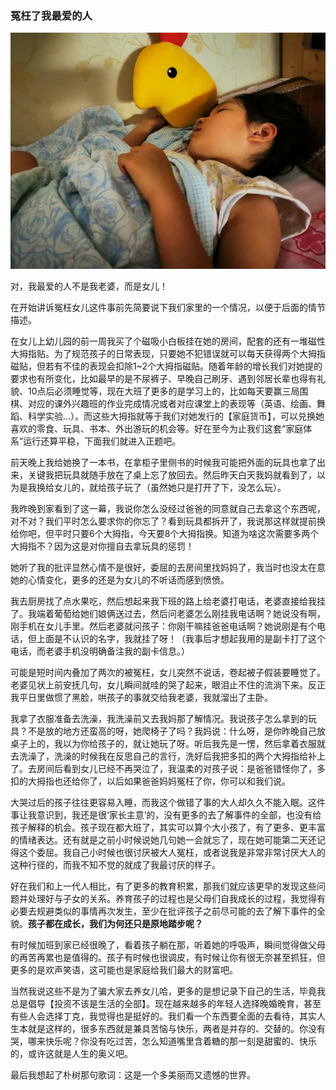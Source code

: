 ### 冤枉了我最爱的人

![女儿睡](../img/qyzj-003-1.jpg)

对，我最爱的人不是我老婆，而是女儿！

在开始讲诉冤枉女儿这件事前先简要说下我们家里的一个情况，以便于后面的情节描述。

在女儿上幼儿园的前一周我买了个磁吸小白板挂在她的房间，配套的还有一堆磁性大拇指贴。为了规范孩子的日常表现，只要她不犯错误就可以每天获得两个大拇指磁贴，但若有不佳的表现会扣除1~2个大拇指磁贴。随着年龄的增长我们对她提的要求也有所变化，比如最早的是不尿裤子、早晚自己刷牙、遇到邻居长辈也得有礼貌、10点后必须睡觉等，现在大班了更多的是学习上的，比如每天要赢三局围棋、对应的课外兴趣班的作业完成情况或者对应课堂上的表现等（英语、绘画、舞蹈、科学实验...）。而这些大拇指就等于我们对她发行的【家庭货币】，可以兑换她喜欢的零食、玩具、书本、外出游玩的机会等。好在至今为止我们这套“家庭体系”运行还算平稳，下面我们就进入正题吧。

前天晚上我给她换了一本书，在拿柜子里侧书的时候我可能把外面的玩具也拿了出来，关键我把玩具就随手放在了桌上忘了放回去。然后昨天白天我妈就看到了，以为是我换给女儿的，就给孩子玩了（虽然她只是打开了下，没怎么玩）。

我昨晚到家看到了这一幕，我说你怎么没经过爸爸的同意就自己去拿这个东西呢，对不对？我们平时怎么要求你的你忘了？看到玩具都拆开了，我说那这样就提前换给你吧，但平时只要6个大拇指，今天要8个大拇指换。知道为啥这次需要多两个大拇指不？因为这是对你擅自去拿玩具的惩罚！

她听了我的批评显然心情不是很好，委屈的去房间里找妈妈了，我当时也没太在意她的心情变化，更多的还是为女儿的不听话而感到愤愤。

我去厨房找了点水果吃，然后想起来我下班的路上给老婆打电话，老婆直接给我挂了。我端着葡萄给她们娘俩送过去，然后问老婆怎么刚挂我电话啊？她说没有啊，刚手机在女儿手里。然后老婆就问孩子：你刚干嘛挂爸爸电话啊？她说刚是有个电话，但上面是不认识的名字，我就挂了呀！（我事后才想起我用的是副卡打了这个电话，而老婆手机没明确备注我的副卡信息。）

可能是短时间内叠加了两次的被冤枉，女儿突然不说话，卷起被子假装要睡觉了。老婆见状上前安抚几句，女儿瞬间就哇的哭了起来，眼泪止不住的流淌下来。反正我平日里做惯了黑脸，哄孩子的事就交给我老婆，我就溜出了主卧。

我拿了衣服准备去洗澡，我洗澡前又去我妈那了解情况。我说孩子怎么拿到的玩具？不是放的地方还蛮高的呀，她爬椅子了吗？我妈说：什么呀，是你昨晚自己放桌子上的，我以为你给孩子的，就让她玩了呀。听后我先是一愣，然后拿着衣服就去洗澡了，洗澡的时候我在反思自己的言行，洗好后我把多扣的两个大拇指给补上了。去房间后看到女儿已经不再哭泣了，我温柔的对孩子说：是爸爸错怪你了，多扣的大拇指也还给你了，以后如果爸爸妈妈冤枉了你，你可以和我们说。

大哭过后的孩子往往更容易入睡，而我这个做错了事的大人却久久不能入眠。这件事让我意识到，我还是很‘家长主意’的，没有更多的去了解事件的全部，也没有给孩子解释的机会。孩子现在都大班了，其实可以算个大小孩了，有了更多、更丰富的情绪表达。还有就是之前小时候说她几句她一会就忘了，现在她可能第二天还记得这个委屈。我自己小时候也很讨厌被大人冤枉，或者说我是非常非常讨厌大人的这种行径的，而我不知不觉的就成了我最讨厌的样子。

好在我们和上一代人相比，有了更多的教育积累，那我们就应该更早的发现这些问题并处理好与子女的关系。养育孩子的过程也是父母们自我成长的过程，我觉得有必要去规避类似的事情再次发生，至少在批评孩子之前尽可能的去了解下事件的全貌。**孩子都在成长，我们为何还只是原地踏步呢？**

有时候加班到家已经很晚了，看着孩子躺在那，听着她的呼吸声，瞬间觉得做父母的再苦再累也是值得的。孩子有时候也很调皮，有时候让你有很无奈甚至抓狂，但更多的是欢声笑语，这可能也是家庭给我们最大的财富吧。

当然我说这些不是为了骗大家去养女儿哈，更多的是想记录下自己的生活，毕竟我总是倡导【投资不该是生活的全部】。现在越来越多的年轻人选择晚婚晚育，甚至有些人会选择丁克，我觉得也是挺好的。我们看一个东西要全面的去看待，其实人生本就是这样的，很多东西就是兼具苦恼与快乐，两者是并存的、交替的。你没有哭，哪来快乐呢？你没有吃过苦，怎么知道嘴里含着糖的那一刻是甜蜜的、快乐的，或许这就是人生的奥义吧。

最后我想起了朴树那句歌词：这是一个多美丽而又遗憾的世界。

